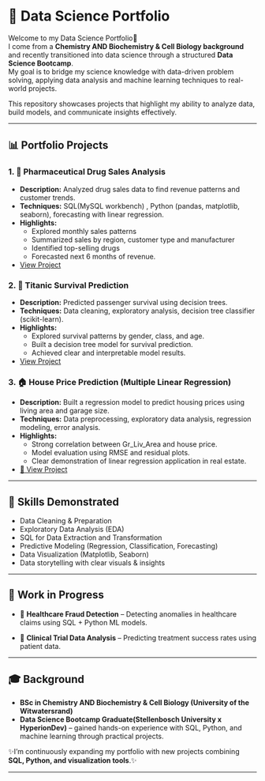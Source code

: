 # 📂 Data Science Portfolio  

Welcome to my Data Science Portfolio🚀  
I come from a **Chemistry AND Biochemistry & Cell Biology background** and recently transitioned into data science through a structured **Data Science Bootcamp**.  
My goal is to bridge my science knowledge with data-driven problem solving, applying data analysis and machine learning techniques to real-world projects.  

This repository showcases projects that highlight my ability to analyze data, build models, and communicate insights effectively.

---

## 📊 Portfolio Projects
### 1. 💊 Pharmaceutical Drug Sales Analysis
- **Description:** Analyzed drug sales data to find revenue patterns and customer trends.  
- **Techniques:** SQL(MySQL workbench) , Python (pandas, matplotlib, seaborn), forecasting with linear regression.  
- **Highlights:**
  - Explored monthly sales patterns
  - Summarized sales by region, customer type and manufacturer
  - Identified top-selling drugs 
  - Forecasted next 6 months of revenue.   
- [View Project](https://github.com/Lindile99/Pharmaceutical-Drug-Sales-Analysis)
  

### 2. 🚢 Titanic Survival Prediction  
- **Description:** Predicted passenger survival using decision trees.  
- **Techniques:** Data cleaning, exploratory analysis, decision tree classifier (scikit-learn).  
- **Highlights:**  
  - Explored survival patterns by gender, class, and age.  
  - Built a decision tree model for survival prediction.  
  - Achieved clear and interpretable model results.  
- [View Project](https://github.com/Lindile99/titanic-survival-prediction)


### 3. 🏠 House Price Prediction (Multiple Linear Regression) 
- **Description:** Built a regression model to predict housing prices using living area and garage size.  
- **Techniques:** Data preprocessing, exploratory data analysis, regression modeling, error analysis.  
- **Highlights:**
  - Strong correlation between      Gr_Liv_Area and house price.  
  - Model evaluation using RMSE and residual plots.  
  - Clear demonstration of linear regression application in real estate. 
- [🔗 View Project](https://github.com/Lindile99/house-price-prediction-model)



---

## 🔑 Skills Demonstrated
- Data Cleaning & Preparation  
- Exploratory Data Analysis (EDA)  
- SQL for Data Extraction and Transformation
- Predictive Modeling (Regression, Classification, Forecasting)  
- Data Visualization (Matplotlib, Seaborn)  
- Data storytelling with clear visuals & insights 

---
## 🔨 Work in Progress
- 🏥 **Healthcare Fraud Detection** – Detecting anomalies in healthcare claims using SQL + Python ML models.
  
- 🧬 **Clinical Trial Data Analysis** – Predicting treatment success rates using patient data.  

---
## 🎓 Background
- **BSc in Chemistry AND Biochemistry & Cell Biology (University of the Witwatersrand)**  
- **Data Science Bootcamp Graduate(Stellenbosch University x HyperionDev)** – gained hands-on experience with SQL, Python, and machine learning through practical projects.  


✨️I’m continuously expanding my portfolio with new projects combining **SQL, Python, and visualization tools**.✨️

---
